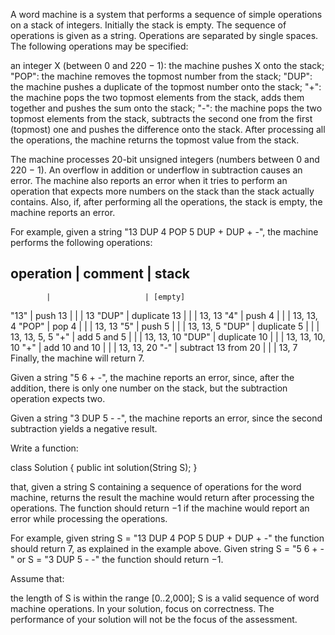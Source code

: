 A word machine is a system that performs a sequence of simple operations on a stack of integers. Initially the stack is empty. The sequence of operations is given as a string. Operations are separated by single spaces. The following operations may be specified:

an integer X (between 0 and 220 − 1): the machine pushes X onto the stack;
"POP": the machine removes the topmost number from the stack;
"DUP": the machine pushes a duplicate of the topmost number onto the stack;
"+": the machine pops the two topmost elements from the stack, adds them together and pushes the sum onto the stack;
"-": the machine pops the two topmost elements from the stack, subtracts the second one from the first (topmost) one and pushes the difference onto the stack.
After processing all the operations, the machine returns the topmost value from the stack.

The machine processes 20-bit unsigned integers (numbers between 0 and 220 − 1). An overflow in addition or underflow in subtraction causes an error. The machine also reports an error when it tries to perform an operation that expects more numbers on the stack than the stack actually contains. Also, if, after performing all the operations, the stack is empty, the machine reports an error.

For example, given a string "13 DUP 4 POP 5 DUP + DUP + -", the machine performs the following operations:

  operation | comment             | stack
 --------------------------------------------------
            |                     | [empty]
 "13"       | push 13             |
            |                     | 13
 "DUP"      | duplicate 13        |
            |                     | 13, 13
 "4"        | push 4              |
            |                     | 13, 13, 4
 "POP"      | pop 4               |
            |                     | 13, 13
 "5"        | push 5              |
            |                     | 13, 13, 5
 "DUP"      | duplicate 5         |
            |                     | 13, 13, 5, 5
 "+"        | add 5 and 5         |
            |                     | 13, 13, 10
 "DUP"      | duplicate 10        |
            |                     | 13, 13, 10, 10
 "+"        | add 10 and 10       |
            |                     | 13, 13, 20
 "-"        | subtract 13 from 20 |
            |                     | 13, 7
Finally, the machine will return 7.

Given a string "5 6 + -", the machine reports an error, since, after the addition, there is only one number on the stack, but the subtraction operation expects two.

Given a string "3 DUP 5 - -", the machine reports an error, since the second subtraction yields a negative result.

Write a function:

class Solution { public int solution(String S); }

that, given a string S containing a sequence of operations for the word machine, returns the result the machine would return after processing the operations. The function should return −1 if the machine would report an error while processing the operations.

For example, given string S = "13 DUP 4 POP 5 DUP + DUP + -" the function should return 7, as explained in the example above. Given string S = "5 6 + -" or S = "3 DUP 5 - -" the function should return −1.

Assume that:

the length of S is within the range [0..2,000];
S is a valid sequence of word machine operations.
In your solution, focus on correctness. The performance of your solution will not be the focus of the assessment.